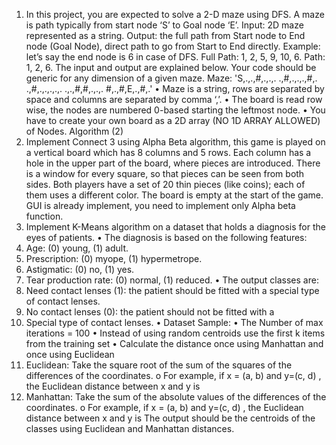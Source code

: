 1. In this project, you are expected to solve a 2-D maze using DFS. A maze is path typically from start node ‘S’ to Goal node ‘E’.
Input: 2D maze represented as a string.
Output: the full path from Start node to End node (Goal Node), direct path to go from Start to End directly.
Example: let’s say the end node is 6 in case of DFS.
Full Path: 1, 2, 5, 9, 10, 6.
Path: 1, 2, 6.
The input and output are explained below. Your code should be generic for any dimension of a given maze.
Maze: 'S,.,.,#,.,.,. .,#,.,.,.,#,. .,#,.,.,.,.,. .,.,#,#,.,.,. #,.,#,E,.,#,.' •
Maze is a string, rows are separated by space and columns are separated by comma ‘,’. • 
The board is read row wise, the nodes are numbered 0-based starting the leftmost node. • 
You have to create your own board as a 2D array (NO 1D ARRAY ALLOWED) of Nodes.
Algorithm (2)
2. Implement Connect 3 using Alpha Beta algorithm, this game is played on a vertical board which has 8 columns and 5 rows. 
Each column has a hole in the upper part of the board, where pieces are introduced. 
There is a window for every square, so that pieces can be seen from both sides.
Both players have a set of 20 thin pieces (like coins); each of them uses a different color. 
The board is empty at the start of the game. GUI is already implement, you need to implement only Alpha beta function.
3. Implement K-Means algorithm on a dataset that holds a diagnosis for the eyes of patients.
• The diagnosis is based on the following features:
  1. Age: (0) young, (1) adult.
  2. Prescription: (0) myope, (1) hypermetrope.
  3. Astigmatic: (0) no, (1) yes.
  4. Tear production rate: (0) normal, (1) reduced.
• The output classes are:
  1. Need contact lenses (1): the patient should be fitted with a special type of contact lenses.
  2. No contact lenses (0): the patient should not be fitted with a
  3. Special type of contact lenses.
• Dataset Sample:
• The Number of max iterations = 100
• Instead of using random centroids use the first k items from the training set
• Calculate the distance once using Manhattan and once using Euclidean
  1. Euclidean: Take the square root of the sum of the squares of the differences of the coordinates. o For example, if x = (a, b) and    y=(c, d) , the Euclidean distance between x and y is
  2. Manhattan: Take the sum of the absolute values of the differences of the coordinates. o For example, if x = (a, b) and y=(c, d) , the Euclidean distance between x and y is
The output should be the centroids of the classes using Euclidean and Manhattan distances.
